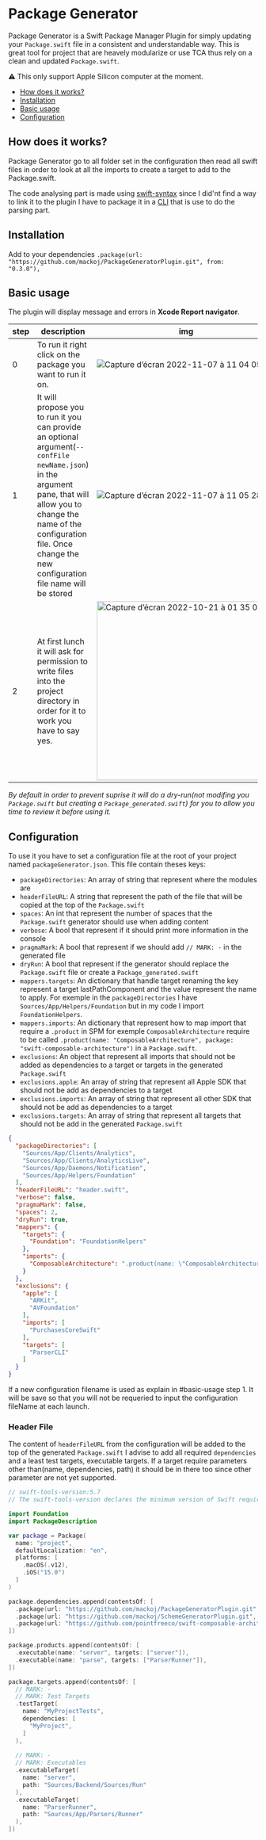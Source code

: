 # Package Generator

Package Generator is a Swift Package Manager Plugin for simply updating your `Package.swift` file in a consistent and understandable way. This is great tool for project that are heavely modularize or use TCA thus rely on a clean and updated `Package.swift`.

⚠️ This only support Apple Silicon computer at the moment.

* [How does it works?](#how-does-it-works)
* [Installation](#installation)
* [Basic usage](#basic-usage)
* [Configuration](#configuration)

## How does it works?

Package Generator go to all folder set in the configuration then read all swift files in order to look at all the imports to create a target to add to the Package.swift.

The code analysing part is made using [swift-syntax](https://github.com/apple/swift-syntax.git) since I did'nt find a way to link it to the plugin I have to package it in a [CLI](https://github.com/mackoj/PackageGeneratorCLI) that is use to do the parsing part.

## Installation

Add to your dependencies `.package(url: "https://github.com/mackoj/PackageGeneratorPlugin.git", from: "0.3.0"),`

## Basic usage

The plugin will display message and errors in **Xcode Report navigator**. 

| step | description | img |
| --- | --- | --- |
| 0 | To run it right click on the package you want to run it on. | ![Capture d’écran 2022-11-07 à 11 04 05](https://user-images.githubusercontent.com/661647/200282866-d509a44e-df6b-4fc5-aab1-5fe1aeba2c1c.png) |
| 1 | It will propose you to run it you can provide an optional argument(`--confFile newName.json`) in the argument pane, that will allow you to change the name of the configuration file. Once change the new configuration file name will be stored | ![Capture d’écran 2022-11-07 à 11 05 28](https://user-images.githubusercontent.com/661647/200283337-b89744f5-6b90-4a29-8744-6a5210293146.png) |
| 2 | At first lunch it will ask for permission to write files into the project directory in order for it to work you have to say yes. | <img width="361" alt="Capture d’écran 2022-10-21 à 01 35 07" src="https://user-images.githubusercontent.com/661647/200274173-e3e1e1f7-9d93-4a5e-ac4e-062e6cbc5200.png"> |

_By default in order to prevent suprise it will do a dry-run(not modifing you `Package.swift` but creating a `Package_generated.swift`) for you to allow you time to review it before using it._

## Configuration

To use it you have to set a configuration file at the root of your project named `packageGenerator.json`.
This file contain theses keys:
- `packageDirectories`: An array of string that represent where the modules are
- `headerFileURL`: A string that represent the path of the file that will be copied at the top of the `Package.swift`
- `spaces`: An int that represent the number of spaces that the `Package.swift` generator should use when adding content
- `verbose`: A bool that represent if it should print more information in the console
- `pragmaMark`: A bool that represent if we should add `// MARK: -` in the generated file
- `dryRun`: A bool that represent if the generator should replace the `Package.swift` file or create a `Package_generated.swift`
- `mappers.targets`: An dictionary that handle target renaming the key represent a target lastPathComponent and the value represent the name to apply. For exemple in the `packageDirectories` I have `Sources/App/Helpers/Foundation` but in my code I import `FoundationHelpers`.
- `mappers.imports`: An dictionary that represent how to map import that require a `.product` in SPM for exemple `ComposableArchitecture` require to be called `.product(name: "ComposableArchitecture", package: "swift-composable-architecture")` in a `Package.swift`.
- `exclusions`: An object that represent all imports that should not be added as dependencies to a target or targets in the generated `Package.swift`
- `exclusions.apple`: An array of string that represent all Apple SDK that should not be add as dependencies to a target
- `exclusions.imports`: An array of string that represent all other SDK that should not be add as dependencies to a target
- `exclusions.targets`: An array of string that represent all targets that should not be add in the generated `Package.swift`

```json
{
  "packageDirectories": [
    "Sources/App/Clients/Analytics",
    "Sources/App/Clients/AnalyticsLive",
    "Sources/App/Daemons/Notification",
    "Sources/App/Helpers/Foundation"
  ],
  "headerFileURL": "header.swift",
  "verbose": false,
  "pragmaMark": false,
  "spaces": 2,
  "dryRun": true,
  "mappers": {
    "targets": {
      "Foundation": "FoundationHelpers"
    },
    "imports": {
      "ComposableArchitecture": ".product(name: \"ComposableArchitecture\", package: \"swift-composable-architecture\")"
    }
  },
  "exclusions": {
    "apple": [
      "ARKit",
      "AVFoundation"
    ],
    "imports": [
      "PurchasesCoreSwift"
    ],
    "targets": [
      "ParserCLI"
    ]
  }
}
```

If a new configuration filename is used as explain in #basic-usage step 1. It will be save so that you will not be requeried to input the configuration fileName at each launch. 


### Header File

The content of `headerFileURL` from the configuration will be added to the top of the generated `Package.swift`
I advise to add all required `dependencies` and a least test targets, executable targets.
If a target require parameters other than(name, dependencies, path) it should be in there too since other parameter are not yet supported.

```swift
// swift-tools-version:5.7
// The swift-tools-version declares the minimum version of Swift required to build this package.

import Foundation
import PackageDescription

var package = Package(
  name: "project",
  defaultLocalization: "en",
  platforms: [
    .macOS(.v12),
    .iOS("15.0")
  ]
)

package.dependencies.append(contentsOf: [
  .package(url: "https://github.com/mackoj/PackageGeneratorPlugin.git", from: "0.3.0"),
  .package(url: "https://github.com/mackoj/SchemeGeneratorPlugin.git", from: "0.5.5"),
  .package(url: "https://github.com/pointfreeco/swift-composable-architecture.git", from: "0.45.0"),
])

package.products.append(contentsOf: [
  .executable(name: "server", targets: ["server"]),
  .executable(name: "parse", targets: ["ParserRunner"]),
])

package.targets.append(contentsOf: [
  // MARK: -
  // MARK: Test Targets
  .testTarget(
    name: "MyProjectTests",
    dependencies: [
      "MyProject",
    ]
  ),
  
  // MARK: -
  // MARK: Executables
  .executableTarget(
    name: "server",
    path: "Sources/Backend/Sources/Run"
  ),
  .executableTarget(
    name: "ParserRunner",
    path: "Sources/App/Parsers/Runner"
  ),
])
```
